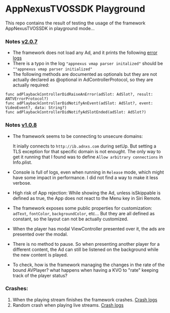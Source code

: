# AppNexusTVOSSDK Playground

This repo contains the result of testing the usage of the framework AppNexusTVOSSDK in playground mode...

### Notes [v2.0.7](https://github.com/dcordero/AppNexusTVOSSDK-Playground/releases/tag/v2.0.7)
- The framework does not load any Ad, and it prints the following [error logs](error_v2_0_7.log)
- There is a typo in the log `"appnexus vmap parser initalized"` should be `""appnexus vmap parser initialized"`
- The following methods are documented as optionals but they are not actually declared as @optional in AdControllerProtocol, so they are actually required: 

```
func adPlaybackControllerDidRaiseAnError(adSlot: AdSlot?, result: ANTVErrorProtocol?) 
func adPlaybackControllerDidNotifyAnEvent(adSlot: AdSlot?, event: VideoEvent?, data: String?) 
func adPlaybackControllerDidNotifyAdSlotEnded(adSlot: AdSlot?)
```
### Notes [v1.0.8](https://github.com/dcordero/AppNexusTVOSSDK-Playground/releases/tag/v1.0.8)
- The framework seems to be connecting to unsecure domains:

   It inially connects to `http://ib.adnxs.com` during setUp. But setting a TLS exception for that specific domain is not enought. The only way to get it running that I found was to define `Allow arbitrary connections` in Info.plist.

- Console is full of logs, even when running in `Release` mode, which might have some impact in performance. I did not find a way to make it less verbose.
- High risk of App rejection: While showing the Ad, unless isSkippable is defined as true, the App does not react to the Menu key in Siri Remote.
- The framework exposes some public properties for customization: `adText`, `fontColor`, `backgroundColor`, etc... But they are all defined as constant, so the layout can not be actually customized.
- When the player has modal ViewController presented over it, the ads are presented over the modal.
- There is no method to pause. So when presenting another player for a different content, the Ad can still be listened on the background while the new content is played.
- To check, how is the framework managing the changes in the rate of the bound AVPlayer? what happens when having a KVO to "rate" keeping track of the player status?

### Crashes:
1. When the playing stream finishes the framework crashes. [Crash logs](crash1.log)
2. Random crash when playing live streams. [Crash logs](crash2.log)

